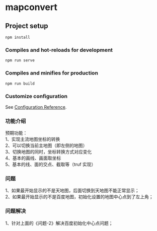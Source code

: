 # mapconvert

## Project setup

```
npm install
```

### Compiles and hot-reloads for development

```
npm run serve
```

### Compiles and minifies for production

```
npm run build
```

### Customize configuration

See [Configuration Reference](https://cli.vuejs.org/config/).

### 功能介绍

预期功能：  
1、实现主流地图坐标的转换  
2、可以切换当前主地图（即左侧的地图）  
3、切换地图的同时，坐标转换方式对应变化  
4、基本的画线、画面取坐标  
5、基本的线、面的交点、截取等（truf 实现）

### 问题

1、如果最开始显示的不是天地图，后面切换到天地图不能正常显示；  
2、如果最开始显示的不是百度地图，初始化设置的地图中心点到了左上角；

### 问题解决

1、针对上面的《问题-2》解决百度初始化中心点问题；
